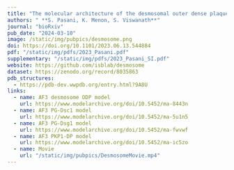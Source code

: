 ```yaml
---
title: "The molecular architecture of the desmosomal outer dense plaque by integrative structural modeling"
authors: " **S. Pasani, K. Menon, S. Viswanath**"
journal: "bioRxiv"
pub_date: "2024-03-10"
image: /static/img/pubpics/desmosome.png
doi: https://doi.org/10.1101/2023.06.13.544884
pdf: "/static/img/pdfs/2023_Pasani.pdf" 
supplementary: "/static/img/pdfs/2023_Pasani_SI.pdf" 
website: https://github.com/isblab/desmosome
dataset: https://zenodo.org/record/8035863
pdb_structures:
  - https://pdb-dev.wwpdb.org/entry.html?9A8U
links:
  - name: AF3 desmosome ODP model
    url: https://www.modelarchive.org/doi/10.5452/ma-8443n
  - name: AF3 PG-Dsc1 model
    url: https://www.modelarchive.org/doi/10.5452/ma-5u1n5
  - name: AF3 PG-Dsg1 model
    url: https://www.modelarchive.org/doi/10.5452/ma-fwvwf 
  - name: AF3 PKP1-DP model
    url: https://www.modelarchive.org/doi/10.5452/ma-ic5zo
  - name: Movie
    url: "/static/img/pubpics/DesmosomeMovie.mp4"
---
```

